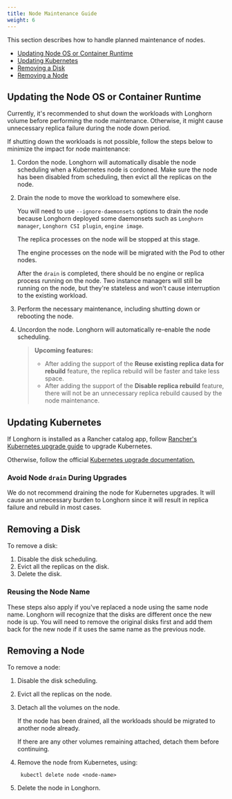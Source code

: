 ```yaml
---
title: Node Maintenance Guide
weight: 6
---
```


This section describes how to handle planned maintenance of nodes.

- [Updating Node OS or Container Runtime](#updating-the-node-os-or-container-runtime)
- [Updating Kubernetes](#updating-kubernetes)
- [Removing a Disk](#removing-a-disk)
- [Removing a Node](#removing-a-node)

## Updating the Node OS or Container Runtime

Currently, it's recommended to shut down the workloads with Longhorn volume before performing the node maintenance. Otherwise, it might cause unnecessary replica failure during the node down period.

If shutting down the workloads is not possible, follow the steps below to minimize the impact for node maintenance:

1. Cordon the node. Longhorn will automatically disable the node scheduling when a Kubernetes node is cordoned.
	Make sure the node has been disabled from scheduling, then evict all the replicas on the node.

1. Drain the node to move the workload to somewhere else.

    You will need to use `--ignore-daemonsets` options to drain the node because Longhorn deployed some daemonsets such as `Longhorn manager`, `Longhorn CSI plugin`, `engine image`.

    The replica processes on the node will be stopped at this stage.

    The engine processes on the node will be migrated with the Pod to other nodes.

    After the `drain` is completed, there should be no engine or replica process running on the node. Two instance managers will still be running on the node, but they're stateless and won't cause interruption to the existing workload.
1. Perform the necessary maintenance, including shutting down or rebooting the node.
1. Uncordon the node. Longhorn will automatically re-enable the node scheduling.

    > **Upcoming features:**
    >
    > - After adding the support of the **Reuse existing replica data for rebuild** feature, the replica rebuild will be faster and take less space.
    > - After adding the support of the **Disable replica rebuild** feature, there will not be an unnecessary replica rebuild caused by the node maintenance.

## Updating Kubernetes

If Longhorn is installed as a Rancher catalog app, follow [Rancher's Kubernetes upgrade guide](https://rancher.com/docs/rancher/v2.x/en/cluster-admin/upgrading-kubernetes/#upgrading-the-kubernetes-version) to upgrade Kubernetes.

Otherwise, follow the official [Kubernetes upgrade documentation.](https://kubernetes.io/docs/tasks/administer-cluster/kubeadm/kubeadm-upgrade/)

### Avoid Node `drain` During Upgrades

We do not recommend draining the node for Kubernetes upgrades. It will cause an unnecessary burden to Longhorn since it will result in replica failure and rebuild in most cases.

## Removing a Disk
To remove a disk:
1. Disable the disk scheduling.
1. Evict all the replicas on the disk.
1. Delete the disk.

### Reusing the Node Name

These steps also apply if you've replaced a node using the same node name. Longhorn will recognize that the disks are different once the new node is up. You will need to remove the original disks first and add them back for the new node if it uses the same name as the previous node.

## Removing a Node
To remove a node:
1. Disable the disk scheduling.
1. Evict all the replicas on the node.
1. Detach all the volumes on the node.

    If the node has been drained, all the workloads should be migrated to another node already.

    If there are any other volumes remaining attached, detach them before continuing.
1. Remove the node from Kubernetes, using:

        kubectl delete node <node-name>
1. Delete the node in Longhorn.
